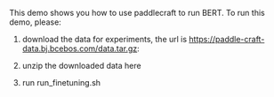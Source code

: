 This demo shows you how to use paddlecraft to run BERT. To run this demo, please:

1. download the data for experiments, the url is https://paddle-craft-data.bj.bcebos.com/data.tar.gz:


2. unzip the downloaded data here

3. run run_finetuning.sh
